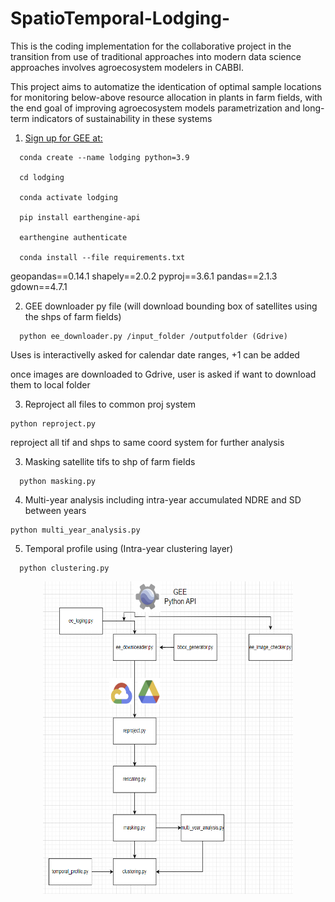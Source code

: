 # SpatioTemporal-Lodging-
This is the coding implementation for the collaborative project in the transition from use of traditional approaches into modern data science approaches involves agroecosystem modelers in CABBI. 

This project aims to automatize the identication of optimal sample locations for monitoring below-above resource allocation in plants in farm fields, with the end goal of improving agroecosystem models parametrization and long-term indicators of sustainability in these systems

1) [Sign up for GEE at: ](https://signup.earthengine.google.com/.)
```
  conda create --name lodging python=3.9  

  cd lodging

  conda activate lodging
  
  pip install earthengine-api

  earthengine authenticate

  conda install --file requirements.txt
```
  
  geopandas==0.14.1
  shapely==2.0.2
  pyproj==3.6.1
  pandas==2.1.3
  gdown==4.7.1 
  

2) GEE downloader py file (will download bounding box of satellites using the shps of farm fields)
```
  python ee_downloader.py /input_folder /outputfolder (Gdrive)
```
  Uses is interactivelly asked for calendar date ranges, +1 can be added

  once images are downloaded to Gdrive, user is asked if want to download them to local folder

3) Reproject all files to common proj system
  ```
  python reproject.py 
```
  reproject all tif and shps to same coord system for further analysis

3) Masking satellite tifs to shp of farm fields
```
  python masking.py 
```
4) Multi-year analysis including intra-year accumulated NDRE and SD between years
  ```
  python multi_year_analysis.py 
  ```
5) Temporal profile using (Intra-year clustering layer)
```
  python clustering.py
```

<div style="display: flex; justify-content: center;">
    <img src="Screenshot 2024-05-07 160546.png" style="width: 400px; height: 500px;">
</div>

